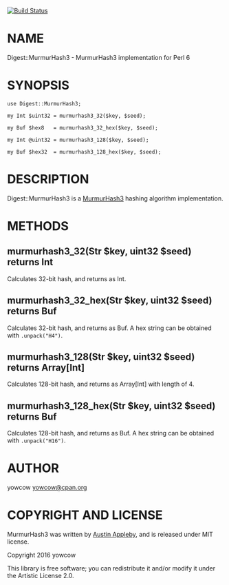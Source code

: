 [![Build Status](https://travis-ci.org/yowcow/p6-Digest-MurmurHash3.svg?branch=master)](https://travis-ci.org/yowcow/p6-Digest-MurmurHash3)

NAME
====

Digest::MurmurHash3 - MurmurHash3 implementation for Perl 6

SYNOPSIS
========

    use Digest::MurmurHash3;

    my Int $uint32 = murmurhash3_32($key, $seed);

    my Buf $hex8   = murmurhash3_32_hex($key, $seed);

    my Int @uint32 = murmurhash3_128($key, $seed);

    my Buf $hex32  = murmurhash3_128_hex($key, $seed);

DESCRIPTION
===========

Digest::MurmurHash3 is a [MurmurHash3](https://github.com/aappleby/smhasher) hashing algorithm implementation.

METHODS
=======

murmurhash3_32(Str $key, uint32 $seed) returns Int
--------------------------------------------------

Calculates 32-bit hash, and returns as Int.

murmurhash3_32_hex(Str $key, uint32 $seed) returns Buf
------------------------------------------------------

Calculates 32-bit hash, and returns as Buf. A hex string can be obtained with `.unpack("H4")`.

murmurhash3_128(Str $key, uint32 $seed) returns Array[Int]
----------------------------------------------------------

Calculates 128-bit hash, and returns as Array[Int] with length of 4.

murmurhash3_128_hex(Str $key, uint32 $seed) returns Buf
-------------------------------------------------------

Calculates 128-bit hash, and returns as Buf. A hex string can be obtained with `.unpack("H16")`.

AUTHOR
======

yowcow <yowcow@cpan.org>

COPYRIGHT AND LICENSE
=====================

MurmurHash3 was written by [Austin Appleby](https://github.com/aappleby), and is released under MIT license.

Copyright 2016 yowcow

This library is free software; you can redistribute it and/or modify it under the Artistic License 2.0.

